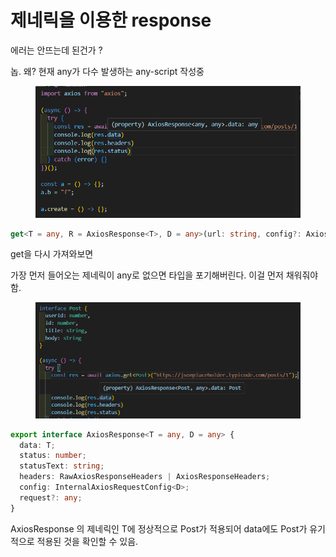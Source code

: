 # 제네릭을 이용한 response

에러는 안뜨는데 된건가 ?

놉. 왜? 현재 any가 다수 발생하는 any-script 작성중

<figure><img src="../../.gitbook/assets/image (7).png" alt=""><figcaption></figcaption></figure>

```typescript
get<T = any, R = AxiosResponse<T>, D = any>(url: string, config?: AxiosRequestConfig<D>): Promise<R>;
```

get을 다시 가져와보면

가장 먼저 들어오는 제네릭이 any로 없으면 타입을 포기해버린다. 이걸 먼저 채워줘야함.



<figure><img src="../../.gitbook/assets/image (16).png" alt=""><figcaption></figcaption></figure>

```typescript
export interface AxiosResponse<T = any, D = any> {
  data: T;
  status: number;
  statusText: string;
  headers: RawAxiosResponseHeaders | AxiosResponseHeaders;
  config: InternalAxiosRequestConfig<D>;
  request?: any;
}
```

AxiosResponse 의 제네릭인 T에 정상적으로 Post가 적용되어 data에도 Post가 유기적으로 적용된 것을 확인할 수 있음.





